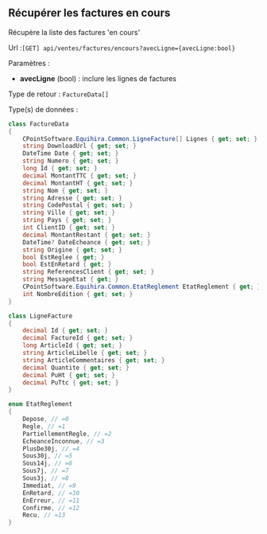 ## <span id='listeencours'>Récupérer les factures en cours</span>

Récupère la liste des factures 'en cours'

Url :`[GET] api/ventes/factures/encours?avecLigne={avecLigne:bool}`

Paramètres : 

- **avecLigne** (bool) : inclure les lignes de factures

Type de retour : `FactureData[]`

Type(s) de données :

```csharp
class FactureData
{
	CPointSoftware.Equihira.Common.LigneFacture[] Lignes { get; set; }
	string DownloadUrl { get; set; }
	DateTime Date { get; set; }
	string Numero { get; set; }
	long Id { get; set; }
	decimal MontantTTC { get; set; }
	decimal MontantHT { get; set; }
	string Nom { get; set; }
	string Adresse { get; set; }
	string CodePostal { get; set; }
	string Ville { get; set; }
	string Pays { get; set; }
	int ClientID { get; set; }
	decimal MontantRestant { get; set; }
	DateTime? DateEcheance { get; set; }
	string Origine { get; set; }
	bool EstReglee { get; }
	bool EstEnRetard { get; }
	string ReferencesClient { get; set; }
	string MessageEtat { get; }
	CPointSoftware.Equihira.Common.EtatReglement EtatReglement { get; }
	int NombreEdition { get; set; }
}

class LigneFacture
{
	decimal Id { get; set; }
	decimal FactureId { get; set; }
	long ArticleId { get; set; }
	string ArticleLibelle { get; set; }
	string ArticleCommentaires { get; set; }
	decimal Quantite { get; set; }
	decimal PuHt { get; set; }
	decimal PuTtc { get; set; }
}

enum EtatReglement
{
	Depose, // =0
	Regle, // =1
	PartiellementRegle, // =2
	EcheanceInconnue, // =3
	PlusDe30j, // =4
	Sous30j, // =5
	Sous14j, // =6
	Sous7j, // =7
	Sous3j, // =8
	Immediat, // =9
	EnRetard, // =10
	EnErreur, // =11
	Confirme, // =12
	Recu, // =13
}

```

